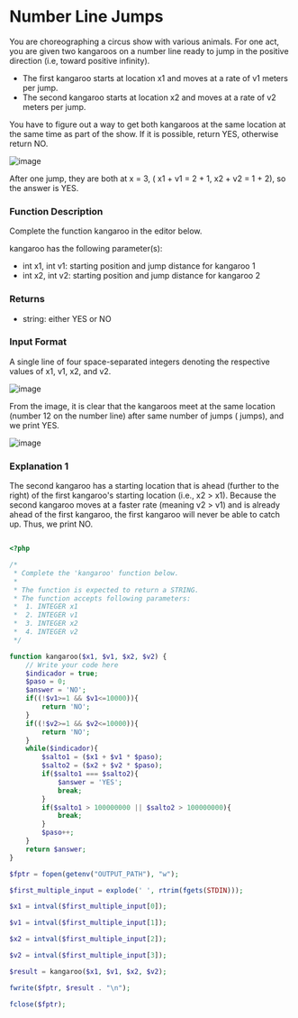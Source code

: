 # Number Line Jumps

You are choreographing a circus show with various animals. For one act, you are given two kangaroos on a number line ready to jump in the positive direction (i.e, toward positive infinity).


* The first kangaroo starts at location x1 and moves at a rate of v1 meters per jump.
* The second kangaroo starts at location x2 and moves at a rate of v2 meters per jump.

You have to figure out a way to get both kangaroos at the same location at the same time as part of the show. If it is possible, return YES, otherwise return NO.

![image](https://user-images.githubusercontent.com/23621801/183940088-334c0f7a-6670-4c96-97b5-805a16d13188.png)


After one jump, they are both at x = 3, ( x1 + v1 = 2 + 1, x2 + v2 = 1 + 2), so the answer is YES.

### Function Description

Complete the function kangaroo in the editor below.

kangaroo has the following parameter(s):

* int x1, int v1: starting position and jump distance for kangaroo 1
* int x2, int v2: starting position and jump distance for kangaroo 2


### Returns

* string: either YES or NO


### Input Format

A single line of four space-separated integers denoting the respective values of x1, v1, x2, and v2.


![image](https://user-images.githubusercontent.com/23621801/183942578-670c4e8c-f0a0-4715-b6d7-22bba1be912f.png)

From the image, it is clear that the kangaroos meet at the same location (number 12  on the number line) after same number of jumps ( jumps), and we print YES.

![image](https://user-images.githubusercontent.com/23621801/183942739-c75f677b-3513-4206-9a82-08fc3dc1f9e4.png)


### Explanation 1


The second kangaroo has a starting location that is ahead (further to the right) of the first kangaroo's starting location (i.e., x2 > x1). 
Because the second kangaroo moves at a faster rate (meaning v2 > v1) and is already ahead of the first kangaroo, the first kangaroo will never be able to catch up. 
Thus, we print NO.




```php

<?php

/*
 * Complete the 'kangaroo' function below.
 *
 * The function is expected to return a STRING.
 * The function accepts following parameters:
 *  1. INTEGER x1
 *  2. INTEGER v1
 *  3. INTEGER x2
 *  4. INTEGER v2
 */

function kangaroo($x1, $v1, $x2, $v2) {
    // Write your code here
    $indicador = true;
    $paso = 0;
    $answer = 'NO';
    if((!$v1>=1 && $v1<=10000)){
        return 'NO';
    }
    if((!$v2>=1 && $v2<=10000)){
        return 'NO';
    }
    while($indicador){
        $salto1 = ($x1 + $v1 * $paso);
        $salto2 = ($x2 + $v2 * $paso);
        if($salto1 === $salto2){
            $answer = 'YES';
            break;
        }
        if($salto1 > 100000000 || $salto2 > 100000000){
            break;
        }
        $paso++;
    }
    return $answer;
}

$fptr = fopen(getenv("OUTPUT_PATH"), "w");

$first_multiple_input = explode(' ', rtrim(fgets(STDIN)));

$x1 = intval($first_multiple_input[0]);

$v1 = intval($first_multiple_input[1]);

$x2 = intval($first_multiple_input[2]);

$v2 = intval($first_multiple_input[3]);

$result = kangaroo($x1, $v1, $x2, $v2);

fwrite($fptr, $result . "\n");

fclose($fptr);


```
